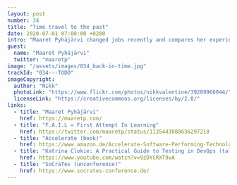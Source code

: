 ```yaml
---
layout: post
number: 34
title: "Time travel to the past"
date: 2020-07-01 07:00:00 +0200
intro: "Maaret Pyhäjärvi changed jobs recently and compares her experience as 'time travel 10 years to the past'. This leads to Continuous Delivery and crafting your job for impact."
guest:
  name: "Maaret Pyhäjärvi"
  twitter: "maaretp"
image: "/assets/images/034_back-in-time.jpg"
trackId: "034---TODO"
imageCopyright:
  author: "Nikk"
  photoLink: "https://www.flickr.com/photos/nikkvalentine/39289966044/"
  licenseLink: "https://creativecommons.org/licenses/by/2.0/"
links:
  - title: "Maaret Pyhäjärvi"
    href: https://maaretp.com/
  - title: "F.A.I.L = First Attempt In Learning"
    href: https://twitter.com/maaretp/status/1135443088636297218
  - title: "Accelerate (book)"
    href: https://www.amazon.de/Accelerate-Software-Performing-Technology-Organizations/dp/1942788339/
  - title: "Katrina Clokie: A Practical Guide to Testing in DevOps (talk)"
    href: https://www.youtube.com/watch?v=9zDYCRXT9vA
  - title: "SoCraTes (unconference)"
    href: https://www.socrates-conference.de/
---
```

